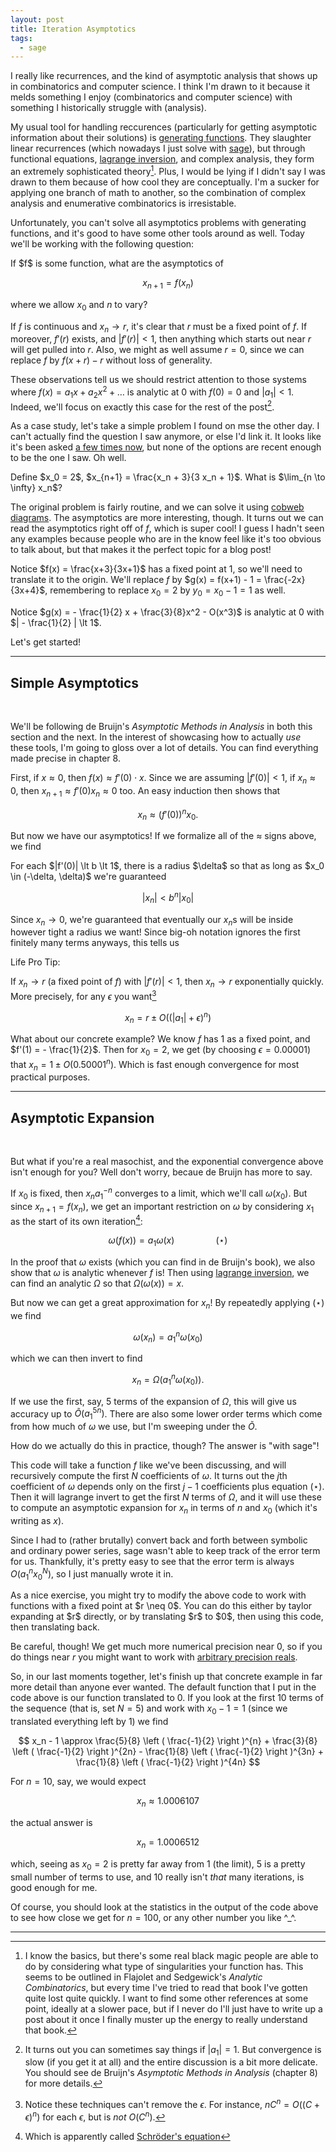 ```yaml
---
layout: post
title: Iteration Asymptotics
tags:
  - sage
---
```


I really like recurrences, and the kind of asymptotic
analysis that shows up in combinatorics and computer science. I think I'm drawn
to it because it melds something I enjoy (combinatorics and computer science)
with something I historically struggle with (analysis). 

My usual tool for handling reccurences (particularly for getting asymptotic
information about their solutions) is [generating functions][1]. They slaughter
linear recurrences (which nowadays I just solve with [sage][3]), but through
functional equations, [lagrange inversion][4], and complex analysis, they form
an extremely sophisticated theory[^2]. Plus, I would be lying if I didn't say
I was drawn to them because of how cool they are conceptually. I'm a sucker for
applying one branch of math to another, so the combination of complex analysis
and enumerative combinatorics is irresistable.

Unfortunately, you can't solve all asymptotics problems with generating 
functions, and it's good to have some other tools around as well. Today
we'll be working with the following question:

<div class=boxed markdown=1>
  If $f$ is some function, what are the asymptotics of 

  $$x_{n+1} = f(x_n)$$

  where we allow $x_0$ and $n$ to vary?
</div>

If $f$ is continuous and $x_n \to r$, it's clear that $r$ must be a fixed
point of $f$. If moreover, $f'(r)$ exists, and $|f'(r)| \lt 1$, then anything
which starts out near $r$ will get pulled into $r$. Also, we might as well 
assume $r = 0$, since we can replace $f$ by $f(x+r) - r$ without loss of 
generality. 

These observations tell us we should restrict attention to
those systems where $f(x) = a_1 x + a_2 x^2 + \ldots$ is 
analytic at $0$ with $f(0) = 0$ and $|a_1| \lt 1$. Indeed, we'll focus
on exactly this case for the rest of the post[^4].

As a case study, let's take a simple problem I found on mse the other day.
I can't actually find the question I saw anymore, or else I'd link it. 
It looks like it's been asked [a few times now][6], but none of the options
are recent enough to be the one I saw. Oh well.

<div class=boxed markdown=1>
  Define $x_0 = 2$, $x_{n+1} = \frac{x_n + 3}{3 x_n + 1}$. What is 
  $\lim_{n \to \infty} x_n$?
</div>

The original problem is fairly routine, and we can solve it using 
[cobweb diagrams][8]. The asymptotics are more interesting, though.
It turns out we can read the asymptotics right off of $f$, which is 
super cool! I guess I hadn't seen any examples because people who are in the 
know feel like it's too obvious to talk about, but that makes it the perfect 
topic for a blog post!

Notice $f(x) = \frac{x+3}{3x+1}$ has a fixed point at $1$, so we'll need to
translate it to the origin. We'll replace $f$ by 
$g(x) = f(x+1) - 1 = \frac{-2x}{3x+4}$, remembering to replace $x_0 = 2$
by $y_0 = x_0 - 1 = 1$ as well.

Notice $g(x) = - \frac{1}{2} x + \frac{3}{8}x^2 - O(x^3)$ is analytic at $0$
with $| - \frac{1}{2} | \lt 1$. 

Let's get started!

---

## Simple Asymptotics

<br>

We'll be following de Bruijn's _Asymptotic Methods in Analysis_ in both
this section and the next. In the interest of showcasing how to actually 
_use_ these tools, I'm going to gloss over a lot of details. You can find
everything made precise in chapter $8$.

First, if $x \approx 0$, then $f(x) \approx f'(0) \cdot x$. Since we are 
assuming $|f'(0)| \lt 1$, if $x_n \approx 0$, then 
$x_{n+1} \approx f'(0) x_n \approx 0$ too. An easy induction then shows that

$$
x_n \approx (f'(0))^n x_0.
$$

But now we have our asymptotics! If we formalize all of the $\approx$ signs
above, we find

<div class=boxed markdown=1>
For each $|f'(0)| \lt b \lt 1$, there is a radius $\delta$ so that as long
as $x_0 \in (-\delta, \delta)$ we're guaranteed

$$|x_n| \lt b^n |x_0|$$
</div>

Since $x_n \to 0$, we're guaranteed that eventually our $x_n$s will be inside
however tight a radius we want! Since big-oh notation ignores the first
finitely many terms anyways, this tells us

<div class=boxed markdown=1>
Life Pro Tip:

If $x_n \to r$ (a fixed point of $f$) with $\lvert f'(r) \rvert \lt 1$, then
$x_n \to r$ exponentially quickly. More precisely, for any $\epsilon$ you want[^5]

$$x_n = r \pm O((\lvert a_1 \rvert + \epsilon)^n)$$
</div>

What about our concrete example? We know $f$ has $1$ as a fixed point,
and $f'(1) = - \frac{1}{2}$. Then for $x_0 = 2$, we get 
(by choosing $\epsilon = 0.00001$) that $x_n = 1 \pm O ( 0.50001^n )$.
Which is fast enough convergence for most practical purposes.


---

## Asymptotic Expansion

<br>

But what if you're a real masochist, and the exponential convergence above
isn't enough for you? Well don't worry, becaue de Bruijn has more to say.

If $x_0$ is fixed, then $x_n a_1^{-n}$ converges to a limit, which we'll call
$\omega(x_0)$. But since $x_{n+1} = f(x_n)$, we get an important restriction
on $\omega$ by considering $x_1$ as the start of its own iteration[^3]:

$$
\omega(f(x)) = a_1 \omega(x) \quad \quad \quad \quad (\star)
$$

In the proof that $\omega$ exists (which you can find in de Bruijn's book),
we also show that $\omega$ is analytic whenever $f$ is!
Then using [lagrange inversion][4], we can find an analytic $\Omega$ so that 
$\Omega(\omega(x)) = x$.

But now we can get a great approximation for $x_n$! By repeatedly applying
$(\star)$ we find

$$
\omega(x_n) = a_1^n \omega(x_0)
$$

which we can then invert to find

$$
x_n = \Omega(a_1^n \omega(x_0)).
$$

If we use the first, say, $5$ terms of the expansion of $\Omega$, this will
give us accuracy up to $\tilde{O}(a_1^{5n})$. There are also some lower order terms
which come from how much of $\omega$ we use, but I'm sweeping under the $\tilde{O}$.

How do we actually do this in practice, though? The answer is "with sage"!

This code will take a function $f$ like we've been discussing, and will
recursively compute the first $N$ coefficients of $\omega$. It turns out
the $j$th coefficient of $\omega$ depends only on the first $j-1$ coefficients plus
equation $(\star)$. Then it will lagrange invert to get the first $N$
terms of $\Omega$, and it will use these to compute an asymptotic expansion
for $x_n$ in terms of $n$ and $x_0$ (which it's writing as $x$).

Since I had to (rather brutally) convert back and forth between symbolic
and ordinary power series, sage wasn't able to keep track of the error
term for us. Thankfully, it's pretty easy to see that the error term is
always $O(a_1^n x_0^N)$, so I just manually wrote it in.

<div class="linked_auto">
<script type="text/x-sage">
"""
This is super sloppy because sage actually has two 
different kinds of power series:
  - symbolic power series
  - "ordinary" power series

the ordinary power series are better in almost every way, except they 
don't allow variables inside them! Since we need variables to build the
recurrence that we solve for the next coefficient, this is a problem.

The only way I was able to get this working is by hacking back and
forth between the two types of power series. If anyone has a better way
to do this PLEASE let me know.
"""

def omega(f, x, N):
  """
  Compute the first N terms of omega(x)
  """

  # this is a symbolic power series
  f = f.series(x,N)
  a1 = f.coefficient(x,1)

  # initialize omega (as a symbolic power series)
  o = (0 + x).series(x,N)

  d = var('d')
  for j in range(2,N+1):

    # set up the linear recurrence that defines the jth coefficient.
    # if you didn't believe symbolic series are more cumbersome than 
    # "ordinary" series, hopefully you do now.
    #
    # this comes from looking at the jth coefficient of the equation
    # omega(f(x)) == a1 * omega(x)

    eqn = (o + d * x^j).subs(x=f).series(x,N).coefficient(x,j) == a1 * d
    o = (o + solve(eqn, d)[0].rhs() * x^j).series(x,N)

  # this is a symbolic power series
  return o

def iterationAsymptotics(f,N=5):
  """
  Compute the first N many terms of an asymptotic expansion for x_n
  """
  n = var('n')

  # for some reason extracting the coefficient gives us a constant function
  # and it only breaks things here? Oh well, we'll evaluate it to make
  # sage happy.
  a1 = f.series(x,2).coefficient(x,1)() 

  # we convert o to an ordinary power series, since there's no way
  # to do lagrange inversion to a symbolic power series
  o = omega(f,x,N).power_series(QQbar)

  O = o.reverse() # lagrange inversion

  # dirty hack to convert back to a symbolic series
  return O.truncate().subs(x=(a1^n * o.truncate())).expand().series(x,N)


def stats(f,n=10,N=5):
  """
  Run 1000 tests to see how well the asymptotic expansion
  agrees with the expected output.
  """

  approx = iterationAsymptotics(f,N).truncate().subs(n=n)

  tests = []
  for _ in range(1000):
    x0 = random()

    # compute the exact value of xn
    cur = x0
    for _ in range(n):
      cur = f(cur)

    # compute the approximate value of xn
    guess = approx.subs(x=x0)

    tests += [cur - guess]

  avg_diff = mean([abs(t) for t in tests])
  max_diff = max([abs(t) for t in tests])
  median_diff = median([abs(t) for t in tests])
  show("maximum error: ", max_diff)
  show("mean error:    ", avg_diff)
  show("median error:  ", median_diff)

  show(histogram(tests, bins=50, title="frequency of various signed errors (actual $-$ approximation)"))

show(html("Type in $f$ with fixed point $0$ and $0 < |f'| < 1$"))

@interact
def _(f=input_box(-2*x / (3*x + 4), width=20, label="$f$"), 
      n=input_box(100, width=20, label="$n$"),
      N=input_box(3, width=20, label="$N$")):

  f(x) = f
  a1 = f.series(x,2).coefficient(x,1)() 

  # we have to show things in this weird way to get things on one line
  # it's convenient, though, because it also lets us modify the latex
  # to print the error bounds

  show(html(f"$$f = {latex(f().series(x,N).power_series(QQbar))}$$"))

  show(html(f"$$\\omega = {latex(omega(f,x,N).power_series(QQbar))}$$"))

  series = f"x_n = {latex(iterationAsymptotics(f,N).truncate())}"
  error = f"O \\left ( \\left ( {latex(abs(a1))} \\right )^n x^{N} \\right )"
  show(html("$$" + series + " \\pm " + error + "$$"))

  show("How good is this approximation?")
  stats(f,n,N)
</script>
</div>

<div class=boxed markdown=1>
As a nice exercise, you might try to modify the above code to work with
functions with a fixed point at $r \neq 0$. You can do this either by
taylor expanding at $r$ directly, or by translating $r$ to $0$, then using
this code, then translating back.

Be careful, though! We get much more numerical precision near $0$, so if you
do things near $r$ you might want to work with [arbitrary precision reals][9].
</div>

So, in our last moments together, let's finish up that concrete example in
far more detail than anyone ever wanted. The default function that I put in
the code above is our function translated to $0$. If you look at the first $10$
terms of the sequence (that is, set $N=5$) and work with $x_0 - 1 = 1$ 
(since we translated everything left by $1$) we find

$$
x_n - 1 \approx
\frac{5}{8} \left ( \frac{-1}{2} \right )^{n} +
\frac{3}{8} \left ( \frac{-1}{2} \right )^{2n} -
\frac{1}{8} \left ( \frac{-1}{2} \right )^{3n} +
\frac{1}{8} \left ( \frac{-1}{2} \right )^{4n}
$$

For $n = 10$, say, we would expect 

$$x_n \approx 1.0006107$$

the actual answer is 

$$x_n = 1.0006512$$

which, seeing as $x_0 = 2$ is pretty far away from $1$ (the limit), 
$5$ is a pretty small number of terms to use, 
and $10$ really isn't _that_ many iterations, is good enough for me.

Of course, you should look at the statistics in the output of the code above 
to see how close we get for $n=100$, or any other number you like ^_^.


---

[^2]:
    I know the basics, but there's some real black magic people are 
    able to do by considering what type of singularities your function has. 
    This seems to be outlined in Flajolet and Sedgewick's _Analytic Combinatorics_,
    but every time I've tried to read that book I've gotten quite lost quite 
    quickly. I want to find some other references at some point, ideally at a
    slower pace, but if I never do I'll just have to write up a post about it
    once I finally muster up the energy to really understand that book.

[^3]:
    Which is apparently called [Schröder's equation][7]

[^4]:
    It turns out you can sometimes say things if $|a_1| = 1$. But convergence
    is slow (if you get it at all) and the entire discussion is a bit more 
    delicate. You should see de Bruijn's _Asymptotic Methods in Analysis_
    (chapter $8$) for more details.

[^5]:
    Notice these techniques can't remove the $\epsilon$. For instance, 
    $n C^n = O((C+\epsilon)^n)$ for each $\epsilon$, but is _not_ $O(C^n)$.

[1]: https://en.wikipedia.org/wiki/Generating_function
[2]: https://en.wikipedia.org/wiki/Formal_language
[3]: https://sagemath.org
[4]: https://en.wikipedia.org/wiki/Lagrange_inversion_theorem
[5]: https://en.wikipedia.org/wiki/Regular_language
[6]: https://approach0.xyz/search/?q=%24a_%7Bn%2B1%7D%20%3D%20%5Cfrac%7Ba_n%20%2B%203%7D%7B3a_n%20%2B%201%7D%24&p=1
[7]: https://en.wikipedia.org/wiki/Schr%C3%B6der%27s_equation
[8]: https://en.wikipedia.org/wiki/Cobweb_plot
[9]: https://doc.sagemath.org/html/en/reference/rings_numerical/sage/rings/real_mpfr.html

